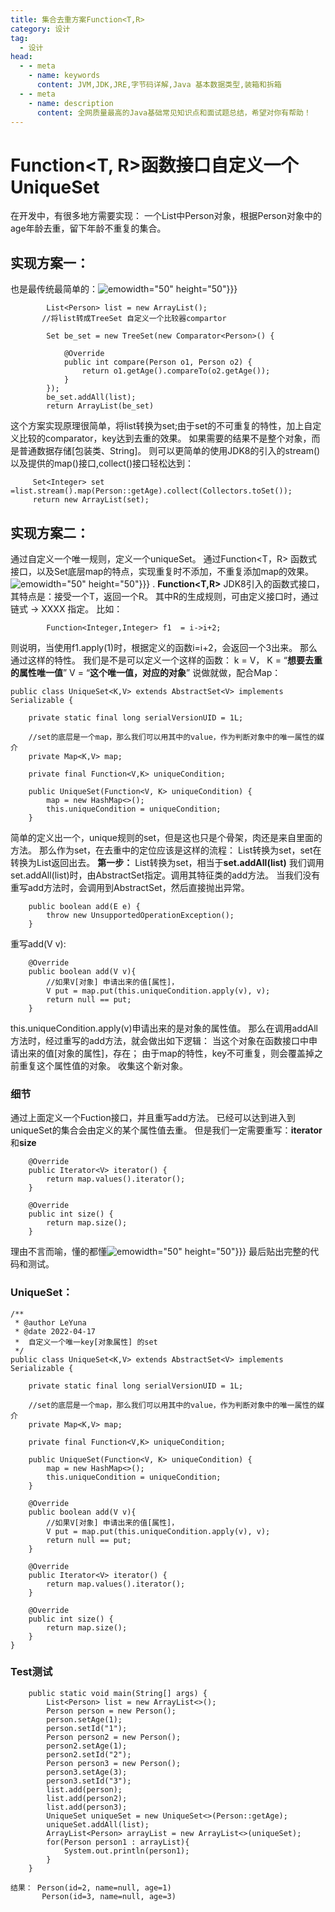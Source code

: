 ```yaml
---
title: 集合去重方案Function<T,R>
category: 设计
tag:
  - 设计
head:
  - - meta
    - name: keywords
      content: JVM,JDK,JRE,字节码详解,Java 基本数据类型,装箱和拆箱
  - - meta
    - name: description
      content: 全网质量最高的Java基础常见知识点和面试题总结，希望对你有帮助！
---
```

# Function<T, R>函数接口自定义一个UniqueSet

在开发中，有很多地方需要实现：
一个List中Person对象，根据Person对象中的age年龄去重，留下年龄不重复的集合。

## 实现方案一：
也是最传统最简单的：![emo](https://www.leyuna.xyz/image/emo/QQ图片20220302210445.jpg)width="50" height="50"}}}
```
        List<Person> list = new ArrayList();
       //将list转成TreeSet 自定义一个比较器compartor

        Set be_set = new TreeSet(new Comparator<Person>() {

            @Override
            public int compare(Person o1, Person o2) {
                return o1.getAge().compareTo(o2.getAge());
            }
        });
        be_set.addAll(list);
        return ArrayList(be_set)
```
这个方案实现原理很简单，将list转换为set;由于set的不可重复的特性，加上自定义比较的comparator，key达到去重的效果。
如果需要的结果不是整个对象，而是普通数据存储[包装类、String]。
则可以更简单的使用JDK8的引入的stream()以及提供的map()接口,collect()接口轻松达到：
```
     Set<Integer> set =list.stream().map(Person::getAge).collect(Collectors.toSet());
     return new ArrayList(set);
```

## 实现方案二：
通过自定义一个唯一规则，定义一个uniqueSet。
通过Function<T，R> 函数式接口，以及Set底层map的特点，实现重复时不添加，不重复添加map的效果。![emo](https://www.leyuna.xyz/image/emo/QQ图片20220302210521.jpg)width="50" height="50"}}}
.
**Function<T,R>**
JDK8引入的函数式接口，其特点是：接受一个T，返回一个R。
其中R的生成规则，可由定义接口时，通过链式 -> XXXX 指定。
比如：
```
        Function<Integer,Integer> f1  = i->i+2;
```
则说明，当使用f1.apply(1)时，根据定义的函数i=i+2，会返回一个3出来。
那么通过这样的特性。
我们是不是可以定义一个这样的函数： k =  V，
K = “**想要去重的属性唯一值**”
V = “**这个唯一值，对应的对象**”
说做就做，配合Map：
```
public class UniqueSet<K,V> extends AbstractSet<V> implements Serializable {
    
    private static final long serialVersionUID = 1L;

    //set的底层是一个map，那么我们可以用其中的value，作为判断对象中的唯一属性的媒介
    private Map<K,V> map;
    
    private final Function<V,K> uniqueCondition;

    public UniqueSet(Function<V, K> uniqueCondition) {
        map = new HashMap<>();
        this.uniqueCondition = uniqueCondition;
    }
```

简单的定义出一个，unique规则的set，但是这也只是个骨架，肉还是来自里面的方法。
那么作为set，在去重中的定位应该是这样的流程：
List转换为set，set在转换为List返回出去。
**第一步：**
List转换为set，相当于**set.addAll(list)**
我们调用set.addAll(list)时，由AbstractSet<V>指定。调用其特征类的add方法。
当我们没有重写add方法时，会调用到AbstractSet，然后直接抛出异常。
```
    public boolean add(E e) {
        throw new UnsupportedOperationException();
    }
```
重写add(V v):
```
    @Override
    public boolean add(V v){
        //如果V[对象] 申请出来的值[属性]，
        V put = map.put(this.uniqueCondition.apply(v), v);
        return null == put;
    }
```
this.uniqueCondition.apply(v)申请出来的是对象的属性值。
那么在调用addAll方法时，经过重写的add方法，就会做出如下逻辑：
当这个对象在函数接口中申请出来的值[对象的属性]，存在；
由于map的特性，key不可重复，则会覆盖掉之前重复这个属性值的对象。
收集这个新对象。

### 细节
通过上面定义一个Fuction接口，并且重写add方法。
已经可以达到进入到uniqueSet的集合会由定义的某个属性值去重。
但是我们一定需要重写：**iterator**和**size**
```
    @Override
    public Iterator<V> iterator() {
        return map.values().iterator();
    }

    @Override
    public int size() {
        return map.size();
    }
```
理由不言而喻，懂的都懂![emo](https://www.leyuna.xyz/image/emo/QQ图片20220302210528.gif)width="50" height="50"}}}
最后贴出完整的代码和测试。
### UniqueSet：
```
/**
 * @author LeYuna
 * @date 2022-04-17
 *  自定义一个唯一key[对象属性] 的set
 */
public class UniqueSet<K,V> extends AbstractSet<V> implements Serializable {
    
    private static final long serialVersionUID = 1L;

    //set的底层是一个map，那么我们可以用其中的value，作为判断对象中的唯一属性的媒介
    private Map<K,V> map;
    
    private final Function<V,K> uniqueCondition;

    public UniqueSet(Function<V, K> uniqueCondition) {
        map = new HashMap<>();
        this.uniqueCondition = uniqueCondition;
    }
    
    @Override
    public boolean add(V v){
        //如果V[对象] 申请出来的值[属性]，
        V put = map.put(this.uniqueCondition.apply(v), v);
        return null == put;
    }
    
    @Override
    public Iterator<V> iterator() {
        return map.values().iterator();
    }

    @Override
    public int size() {
        return map.size();
    }
}
```
### Test测试
```
    public static void main(String[] args) {
        List<Person> list = new ArrayList<>();
        Person person = new Person();
        person.setAge(1);
        person.setId("1");
        Person person2 = new Person();
        person2.setAge(1);
        person2.setId("2");
        Person person3 = new Person();
        person3.setAge(3);
        person3.setId("3");
        list.add(person);
        list.add(person2);
        list.add(person3);
        UniqueSet uniqueSet = new UniqueSet<>(Person::getAge);
        uniqueSet.addAll(list);
        ArrayList<Person> arrayList = new ArrayList<>(uniqueSet);
        for(Person person1 : arrayList){
            System.out.println(person1);
        }
    }

结果： Person(id=2, name=null, age=1)
       Person(id=3, name=null, age=3)
```

